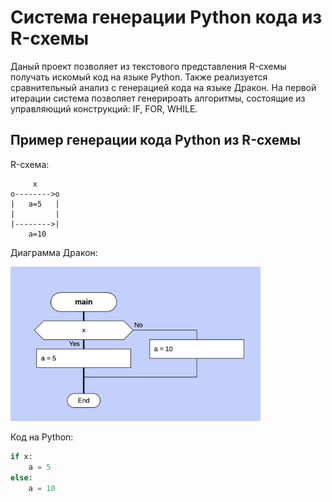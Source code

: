 # Система генерации Python кода из R-схемы

Даный проект позволяет из текстового представления R-схемы получать искомый код на языке Python. Также реализуется сравнительный анализ с генерацией кода на языке Дракон.
На первой итерации система позволяет генерироать алгоритмы, состоящие из управляющий конструкций: IF, FOR, WHILE.

## Пример генерации кода Python из R-схемы

R-схема:

```
     x
o-------->o
|   a=5   |
|         |
|-------->|
    a=10
```

Диаграмма Дракон:

<img width="400px" src="img/drakon.png" alt="golden ratio method"/>

Код на Python:

```python
if x:
    a = 5
else:
    a = 10
```